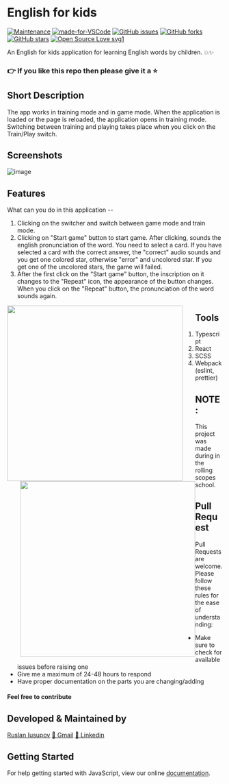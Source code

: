 # English for kids

[![Maintenance](https://img.shields.io/badge/Maintained%3F-yes-green.svg)](https://GitHub.com/Naereen/StrapDown.js/graphs/commit-activity) [![made-for-VSCode](https://img.shields.io/badge/Made%20for-VSCode-1f425f.svg)](https://code.visualstudio.com/) [![GitHub issues](https://img.shields.io/github/issues/frostwOw13/English-for-kids.svg?style=plastic)](https://github.com/frostwOw13/English-for-kids/issues)
[![GitHub forks](https://img.shields.io/github/forks/frostwOw13/English-for-kids.svg?style=social)](https://github.com/frostwOw13/English-for-kids/network) [![GitHub stars](https://img.shields.io/github/stars/frostwOw13/English-for-kids.svg?style=popout)](https://github.com/frostwOw13/English-for-kids/stargazers) [![Open Source Love svg1](https://badges.frapsoft.com/os/v1/open-source.svg?v=103)](https://github.com/ellerbrock/open-source-badges/)

An English for kids application for learning English words by children. 💥✨
### 👉 If you like this repo then please give it a ⭐️

## Short Description
The app works in training mode and in game mode. When the application is loaded or the page is reloaded, the application opens in training mode. Switching between training and playing takes place when you click on the Train/Play switch.

## Screenshots
![image](https://user-images.githubusercontent.com/73555381/127217235-5a66cfef-f324-4822-8e2e-1dc7ebb33363.png)
     
## Features
What can you do in this application --
1. Clicking on the switcher and switch between game mode and train mode.
2. Clicking on "Start game" button to start game. After clicking, sounds the english pronunciation of the word. You need to select a card. If you have selected a card with the correct answer, the "correct" audio sounds and you get one colored star, otherwise "error" and uncolored star. If you get one of the uncolored stars, the game will failed.
3. After the first click on the "Start game" button, the inscription on it changes to the "Repeat" icon, the appearance of the button changes. When you click on the "Repeat" button, the pronunciation of the word sounds again.

<img src='https://media.giphy.com/media/IaVqOguybNVe3pg26U/giphy.gif' style="float: left; margin-right: 30px;" width="410"> <img src='https://media.giphy.com/media/ttUUdOsuC0Bnw2U70w/giphy.gif' style="float: left; margin-left: 30px;" width="410">

## Tools
1. Typescript
2. React
3. SCSS
4. Webpack (eslint, prettier)

## NOTE:
This project was made during in the rolling scopes school.
     
## Pull Request

Pull Requests are welcome. Please follow these rules for the ease of understanding:
* Make sure to check for available issues before raising one
* Give me a maximum of 24-48 hours to respond
* Have proper documentation on the parts you are changing/adding

#### Feel free to contribute

## Developed & Maintained by
[Ruslan Iusupov](https://github.com/frostwOw13) 
[📩 Gmail](mailto:frostwOw13@yandex.ru)
[💼 Linkedin](https://www.linkedin.com/in/yusupovr)

## Getting Started
For help getting started with JavaScript, view our online [documentation](https://developer.mozilla.org/en-US/docs/Web/JavaScript).

